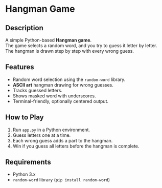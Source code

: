 # Hangman Game

## Description
A simple Python-based **Hangman game**.  
The game selects a random word, and you try to guess it letter by letter.  
The hangman is drawn step by step with every wrong guess.

## Features
- Random word selection using the `random-word` library.
- **ASCII art** hangman drawing for wrong guesses.
- Tracks guessed letters.
- Shows masked word with underscores.
- Terminal-friendly, optionally centered output.

## How to Play
1. Run `app.py` in a Python environment.
2. Guess letters one at a time.
3. Each wrong guess adds a part to the hangman.
4. Win if you guess all letters before the hangman is complete.

## Requirements
- Python 3.x
- `random-word` library (`pip install random-word`)